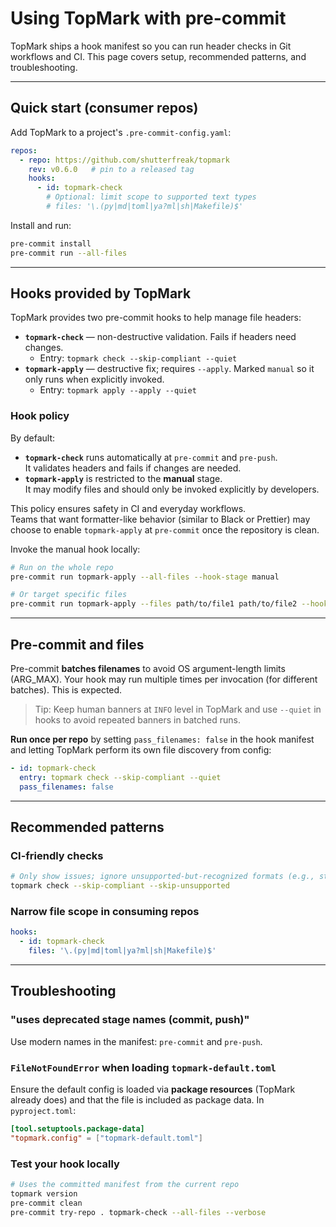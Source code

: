 <!--
topmark:header:start

  project      : TopMark
  file         : pre-commit.md
  file_relpath : docs/usage/pre-commit.md
  license      : MIT
  copyright    : (c) 2025 Olivier Biot

topmark:header:end
-->

# Using TopMark with pre-commit

TopMark ships a hook manifest so you can run header checks in Git workflows and CI. This page covers
setup, recommended patterns, and troubleshooting.

______________________________________________________________________

## Quick start (consumer repos)

Add TopMark to a project's `.pre-commit-config.yaml`:

```yaml
repos:
  - repo: https://github.com/shutterfreak/topmark
    rev: v0.6.0   # pin to a released tag
    hooks:
      - id: topmark-check
        # Optional: limit scope to supported text types
        # files: '\.(py|md|toml|ya?ml|sh|Makefile)$'
```

Install and run:

```bash
pre-commit install
pre-commit run --all-files
```

______________________________________________________________________

## Hooks provided by TopMark

TopMark provides two pre-commit hooks to help manage file headers:

- **`topmark-check`** — non-destructive validation. Fails if headers need changes.
  - Entry: `topmark check --skip-compliant --quiet`
- **`topmark-apply`** — destructive fix; requires `--apply`. Marked `manual` so it only runs when
  explicitly invoked.
  - Entry: `topmark apply --apply --quiet`

### Hook policy

By default:

- **`topmark-check`** runs automatically at `pre-commit` and `pre-push`.\
  It validates headers and fails if changes are needed.
- **`topmark-apply`** is restricted to the **manual** stage.\
  It may modify files and should only be invoked explicitly by developers.

This policy ensures safety in CI and everyday workflows.\
Teams that want formatter-like behavior (similar to Black or Prettier) may choose to enable
`topmark-apply` at `pre-commit` once the repository is clean.

Invoke the manual hook locally:

```bash
# Run on the whole repo
pre-commit run topmark-apply --all-files --hook-stage manual

# Or target specific files
pre-commit run topmark-apply --files path/to/file1 path/to/file2 --hook-stage manual
```

______________________________________________________________________

## Pre-commit and files

Pre-commit **batches filenames** to avoid OS argument-length limits (ARG_MAX). Your hook may run
multiple times per invocation (for different batches). This is expected.

> Tip: Keep human banners at `INFO` level in TopMark and use `--quiet` in hooks to avoid repeated
> banners in batched runs.

**Run once per repo** by setting `pass_filenames: false` in the hook manifest and letting TopMark
perform its own file discovery from config:

```yaml
- id: topmark-check
  entry: topmark check --skip-compliant --quiet
  pass_filenames: false
```

______________________________________________________________________

## Recommended patterns

### CI-friendly checks

```bash
# Only show issues; ignore unsupported-but-recognized formats (e.g., strict JSON)
topmark check --skip-compliant --skip-unsupported
```

### Narrow file scope in consuming repos

```yaml
hooks:
  - id: topmark-check
    files: '\.(py|md|toml|ya?ml|sh|Makefile)$'
```

______________________________________________________________________

## Troubleshooting

### "uses deprecated stage names (commit, push)"

Use modern names in the manifest: `pre-commit` and `pre-push`.

### `FileNotFoundError` when loading `topmark-default.toml`

Ensure the default config is loaded via **package resources** (TopMark already does) and that the
file is included as package data. In `pyproject.toml`:

```toml
[tool.setuptools.package-data]
"topmark.config" = ["topmark-default.toml"]
```

### Test your hook locally

```bash
# Uses the committed manifest from the current repo
topmark version
pre-commit clean
pre-commit try-repo . topmark-check --all-files --verbose
```
